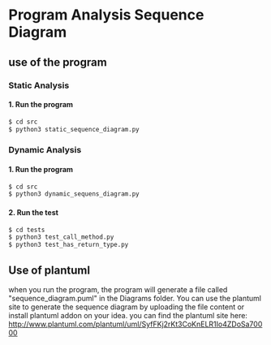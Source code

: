 # Program Analysis Sequence Diagram
## use of the program
### Static Analysis
#### 1. Run the program
```bash
$ cd src
$ python3 static_sequence_diagram.py
```

### Dynamic Analysis
#### 1. Run the program
```bash
$ cd src  
$ python3 dynamic_sequens_diagram.py
```
#### 2. Run the test
```bash
$ cd tests
$ python3 test_call_method.py
$ python3 test_has_return_type.py

```
## Use of plantuml
when you run the program, the program will generate a file called "sequence_diagram.puml" in the Diagrams folder.
You can use the plantuml site to generate the sequence diagram by uploading the file content or install plantuml addon on your idea.
you can find the plantuml site here: http://www.plantuml.com/plantuml/uml/SyfFKj2rKt3CoKnELR1Io4ZDoSa70000